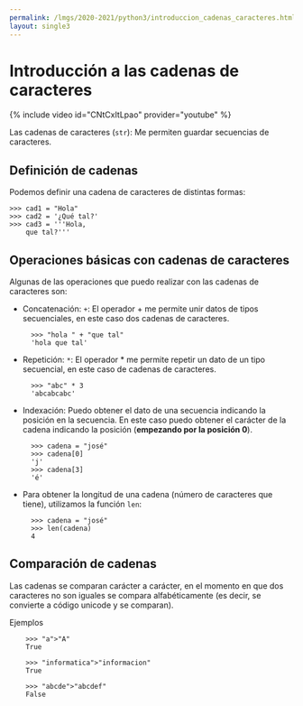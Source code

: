 ```yaml
---
permalink: /lmgs/2020-2021/python3/introduccion_cadenas_caracteres.html
layout: single3
---
```


# Introducción a las cadenas de caracteres


{% include video id="CNtCxItLpao" provider="youtube" %}

Las cadenas de caracteres (`str`): Me permiten guardar secuencias de caracteres.

## Definición de cadenas

Podemos definir una cadena de caracteres de distintas formas:

	>>> cad1 = "Hola"
	>>> cad2 = '¿Qué tal?'
	>>> cad3 = '''Hola,
		que tal?'''

## Operaciones básicas con cadenas de caracteres

Algunas de las operaciones que puedo realizar con las cadenas de caracteres son:

* Concatenación: `+`:  El operador + me permite unir datos de tipos secuenciales, en este caso dos cadenas de caracteres.

        >>> "hola " + "que tal"
        'hola que tal'

* Repetición: `*`:  El operador * me permite repetir un dato de un tipo secuencial, en este caso de cadenas de caracteres.

        >>> "abc" * 3
        'abcabcabc'

* Indexación: Puedo obtener el dato de una secuencia indicando la posición en la secuencia. En este caso puedo obtener el carácter de la cadena indicando la posición (**empezando por la posición 0**).

        >>> cadena = "josé"
        >>> cadena[0]
        'j'
        >>> cadena[3]
        'é'

* Para obtener la longitud de una cadena (número de caracteres que tiene), utilizamos la función `len`:

        >>> cadena = "josé"
        >>> len(cadena)
        4

## Comparación de cadenas

Las cadenas se comparan carácter a carácter, en el momento en que dos caracteres no son iguales se compara alfabéticamente (es decir, se convierte a código unicode y se comparan).

Ejemplos

        >>> "a">"A"
        True

        >>> "informatica">"informacion"
        True

        >>> "abcde">"abcdef"
        False
